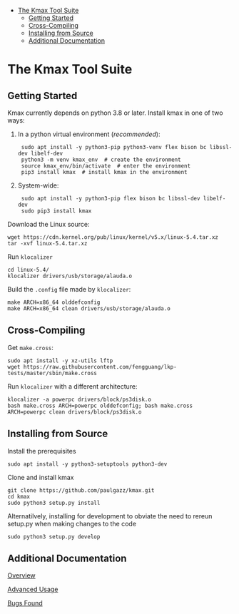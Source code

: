 <!-- START doctoc generated TOC please keep comment here to allow auto update -->
<!-- DON'T EDIT THIS SECTION, INSTEAD RE-RUN doctoc TO UPDATE -->


- [The Kmax Tool Suite](#the-kmax-tool-suite)
  - [Getting Started](#getting-started)
  - [Cross-Compiling](#cross-compiling)
  - [Installing from Source](#installing-from-source)
  - [Additional Documentation](#additional-documentation)

<!-- END doctoc generated TOC please keep comment here to allow auto update -->


# The Kmax Tool Suite

## Getting Started

Kmax currently depends on python 3.8 or later.  Install kmax in one of two ways:

1. In a python virtual environment (_recommended_):

        sudo apt install -y python3-pip python3-venv flex bison bc libssl-dev libelf-dev
        python3 -m venv kmax_env  # create the environment
        source kmax_env/bin/activate  # enter the environment
        pip3 install kmax  # install kmax in the environment
    
2. System-wide:

        sudo apt install -y python3-pip flex bison bc libssl-dev libelf-dev
        sudo pip3 install kmax

Download the Linux source:

    wget https://cdn.kernel.org/pub/linux/kernel/v5.x/linux-5.4.tar.xz
    tar -xvf linux-5.4.tar.xz

Run `klocalizer`

    cd linux-5.4/
    klocalizer drivers/usb/storage/alauda.o

Build the `.config` file made by `klocalizer`:

    make ARCH=x86_64 olddefconfig
    make ARCH=x86_64 clean drivers/usb/storage/alauda.o

## Cross-Compiling

Get `make.cross`:

    sudo apt install -y xz-utils lftp
    wget https://raw.githubusercontent.com/fengguang/lkp-tests/master/sbin/make.cross

Run `klocalizer` with a different architecture:

    klocalizer -a powerpc drivers/block/ps3disk.o
    bash make.cross ARCH=powerpc olddefconfig; bash make.cross ARCH=powerpc clean drivers/block/ps3disk.o

## Installing from Source

Install the prerequisites

    sudo apt install -y python3-setuptools python3-dev
    
Clone and install kmax

    git clone https://github.com/paulgazz/kmax.git
    cd kmax
    sudo python3 setup.py install

Alternatilvely, installing for development to obviate the need to
rereun setup.py when making changes to the code

    sudo python3 setup.py develop

## Additional Documentation

[Overview](https://github.com/paulgazz/kmax/blob/master/docs/overview.md)

[Advanced Usage](https://github.com/paulgazz/kmax/blob/master/docs/advanced.md)

[Bugs Found](https://github.com/paulgazz/kmax/blob/master/docs/bugs_found.md)
